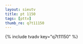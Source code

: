 ```yaml
--- 
layout: sieutv
title: pt 1150
tags: [pttv]
thumb_re: q7t11150
---
```

{% include tvadv key="q7t11150" %} 
